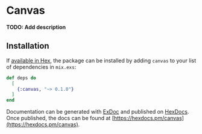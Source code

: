 # Canvas

**TODO: Add description**

## Installation

If [available in Hex](https://hex.pm/docs/publish), the package can be installed
by adding `canvas` to your list of dependencies in `mix.exs`:

```elixir
def deps do
  [
    {:canvas, "~> 0.1.0"}
  ]
end
```

Documentation can be generated with [ExDoc](https://github.com/elixir-lang/ex_doc)
and published on [HexDocs](https://hexdocs.pm). Once published, the docs can
be found at [https://hexdocs.pm/canvas](https://hexdocs.pm/canvas).

